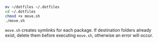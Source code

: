 ```sh
mv ~/dotfiles ~/.dotfiles
cd ~/.dotfiles
chmod +x move.sh
./move.sh
```

`move.sh` creates symlinks for each package.
If destination folders already exist, delete them before executing `move.sh`, otherwise an error
will occur.
